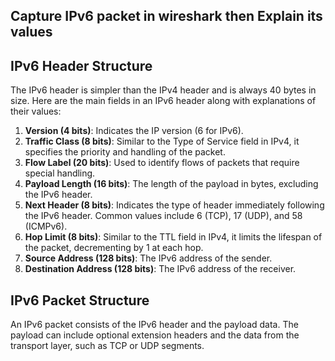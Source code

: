 ## Capture IPv6 packet in wireshark then Explain its values


## IPv6 Header Structure

The IPv6 header is simpler than the IPv4 header and is always 40 bytes in size. Here are the main fields in an IPv6 header along with explanations of their values:

1. **Version (4 bits)**: Indicates the IP version (6 for IPv6).
2. **Traffic Class (8 bits)**: Similar to the Type of Service field in IPv4, it specifies the priority and handling of the packet.
3. **Flow Label (20 bits)**: Used to identify flows of packets that require special handling.
4. **Payload Length (16 bits)**: The length of the payload in bytes, excluding the IPv6 header.
5. **Next Header (8 bits)**: Indicates the type of header immediately following the IPv6 header. Common values include 6 (TCP), 17 (UDP), and 58 (ICMPv6).
6. **Hop Limit (8 bits)**: Similar to the TTL field in IPv4, it limits the lifespan of the packet, decrementing by 1 at each hop.
7. **Source Address (128 bits)**: The IPv6 address of the sender.
8. **Destination Address (128 bits)**: The IPv6 address of the receiver.

## IPv6 Packet Structure

An IPv6 packet consists of the IPv6 header and the payload data. The payload can include optional extension headers and the data from the transport layer, such as TCP or UDP segments.
